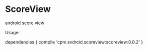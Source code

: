 # ScoreView
android score view

Usage:

dependencies {
    compile 'cpm.svdroid.scoreview:scoreview:0.0.2'
}
